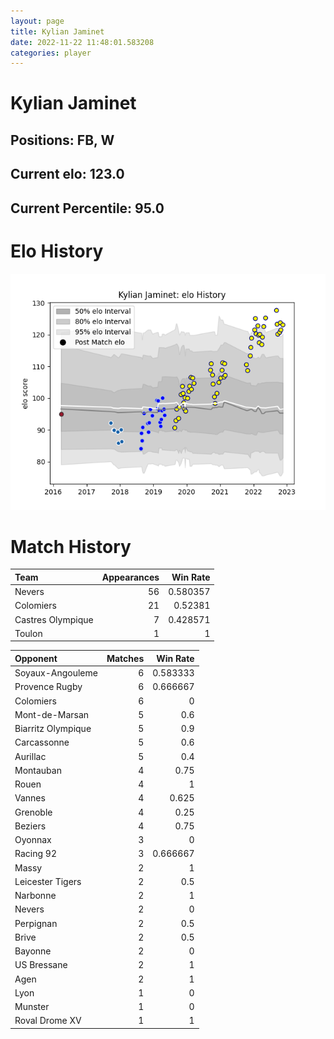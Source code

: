 ```yaml
---  
layout: page  
title: Kylian Jaminet  
date: 2022-11-22 11:48:01.583208  
categories: player  
---
```

# Kylian Jaminet

## Positions: FB, W

## Current elo: 123.0

## Current Percentile: 95.0

# Elo History


![elo history](history_KylianJaminet.png)
# Match History


| Team              |   Appearances |   Win Rate |
|:------------------|--------------:|-----------:|
| Nevers            |            56 |   0.580357 |
| Colomiers         |            21 |   0.52381  |
| Castres Olympique |             7 |   0.428571 |
| Toulon            |             1 |   1        |

| Opponent           |   Matches |   Win Rate |
|:-------------------|----------:|-----------:|
| Soyaux-Angouleme   |         6 |   0.583333 |
| Provence Rugby     |         6 |   0.666667 |
| Colomiers          |         6 |   0        |
| Mont-de-Marsan     |         5 |   0.6      |
| Biarritz Olympique |         5 |   0.9      |
| Carcassonne        |         5 |   0.6      |
| Aurillac           |         5 |   0.4      |
| Montauban          |         4 |   0.75     |
| Rouen              |         4 |   1        |
| Vannes             |         4 |   0.625    |
| Grenoble           |         4 |   0.25     |
| Beziers            |         4 |   0.75     |
| Oyonnax            |         3 |   0        |
| Racing 92          |         3 |   0.666667 |
| Massy              |         2 |   1        |
| Leicester Tigers   |         2 |   0.5      |
| Narbonne           |         2 |   1        |
| Nevers             |         2 |   0        |
| Perpignan          |         2 |   0.5      |
| Brive              |         2 |   0.5      |
| Bayonne            |         2 |   0        |
| US Bressane        |         2 |   1        |
| Agen               |         2 |   1        |
| Lyon               |         1 |   0        |
| Munster            |         1 |   0        |
| Roval Drome XV     |         1 |   1        |